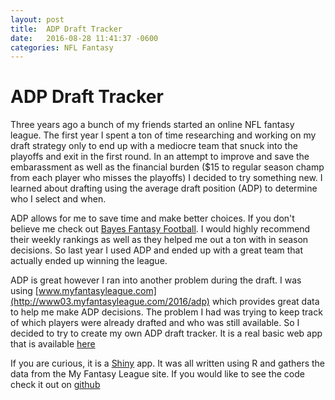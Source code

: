 ```yaml
---
layout: post
title:  ADP Draft Tracker
date:   2016-08-28 11:41:37 -0600
categories: NFL Fantasy
---
```


# ADP Draft Tracker

Three years ago a bunch of my friends started an online NFL fantasy league. The first year I spent a ton of time researching and working on my draft strategy only to end up with a mediocre team that snuck into the playoffs and exit in the first round. In an attempt to improve and save the embarassment as well as the financial burden ($15 to regular season champ from each player who misses the playoffs) I decided to try something new. I learned about drafting using the average draft position (ADP) to determine who I select and when.

ADP allows for me to save time and make better choices. If you don't believe me check out [Bayes Fantasy Football](http://www.bayesff.com/draft/). I would highly recommend their weekly rankings as well as they helped me out a ton with in season decisions. So last year I used ADP and ended up with a great team that actually ended up winning the league.

ADP is great however I ran into another problem during the draft. I was using [www.myfantasyleague.com](http://www03.myfantasyleague.com/2016/adp) which provides great data to help me make ADP decisions. The problem I had was trying to keep track of which players were already drafted and who was still available. So I decided to try to create my own ADP draft tracker. It is a real basic web app that is available [here](https://scott-laforest.shinyapps.io/adp-tracker/)


If you are curious, it is a [Shiny](http://shiny.rstudio.com/) app. It was all written using R and gathers the data from the My Fantasy League site. If you would like to see the code check it out on [github](https://github.com/scottyla19/draft-tracker)